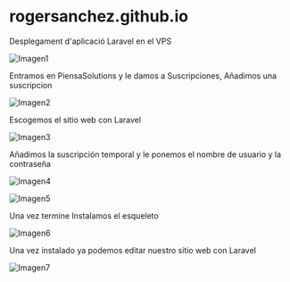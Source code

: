 # rogersanchez.github.io
Desplegament d'aplicació Laravel en el VPS

![Imagen1](https://user-images.githubusercontent.com/115020567/217295434-fb3baae4-e3a1-4203-9ecf-8a847072fe80.png)

Entramos en PiensaSolutions y le damos a Suscripciones, Añadimos una suscripcion

![Imagen2](https://user-images.githubusercontent.com/115020567/217295484-f989cb45-fc74-4085-a96c-bd286e1b9cc2.png)

Escogemos el sitio web con Laravel

![Imagen3](https://user-images.githubusercontent.com/115020567/217295505-1fc51b6f-c5a1-4b8e-83c2-bb1405f35402.png)

Añadimos la suscripción temporal y le ponemos el nombre de usuario y la contraseña

![Imagen4](https://user-images.githubusercontent.com/115020567/217295521-0eea9867-91cd-44d5-967e-b948c6a33b07.png)


![Imagen5](https://user-images.githubusercontent.com/115020567/217295540-23f1290a-11e9-4f21-b1c1-fb81d7638589.png)

Una vez termine Instalamos el esqueleto

![Imagen6](https://user-images.githubusercontent.com/115020567/217295565-89114431-bce1-400b-affb-a7e62608e67f.png)

Una vez instalado ya podemos editar nuestro sitio web con Laravel

![Imagen7](https://user-images.githubusercontent.com/115020567/217296261-7195bdd8-4e4f-43a6-af3c-f073a2b9f4b9.png)



